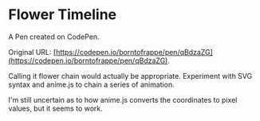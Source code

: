 # Flower Timeline

A Pen created on CodePen.

Original URL: [https://codepen.io/borntofrappe/pen/qBdzaZG](https://codepen.io/borntofrappe/pen/qBdzaZG).

Calling it flower chain would actually be appropriate. Experiment with SVG syntax and anime.js to chain a series of animation.

I'm still uncertain as to how anime.js converts the coordinates to pixel values, but it seems to work.
